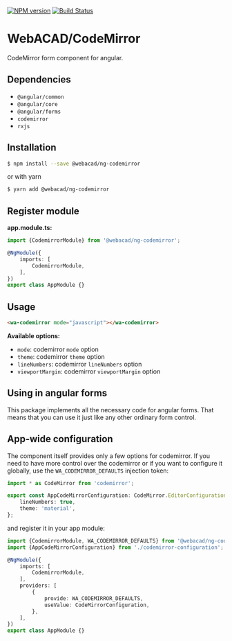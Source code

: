 [![NPM version](https://img.shields.io/npm/v/@webacad/ng-codemirror.svg?style=flat-square)](https://www.npmjs.com/package/@webacad/ng-codemirror)
[![Build Status](https://img.shields.io/travis/Web-ACAD/ng-codemirror.svg?style=flat-square)](https://travis-ci.org/Web-ACAD/ng-codemirror)

# WebACAD/CodeMirror

CodeMirror form component for angular.

## Dependencies

* `@angular/common`
* `@angular/core`
* `@angular/forms`
* `codemirror`
* `rxjs`

## Installation

```bash
$ npm install --save @webacad/ng-codemirror
```

or with yarn

```bash
$ yarn add @webacad/ng-codemirror
```

## Register module

**app.module.ts:**

```typescript
import {CodemirrorModule} from '@webacad/ng-codemirror';

@NgModule({
	imports: [
		CodemirrorModule,
	],
})
export class AppModule {}
```

## Usage

```html
<wa-codemirror mode="javascript"></wa-codemirror>
```

**Available options:**

* `mode`: codemirror `mode` option
* `theme`: codemirror `theme` option
* `lineNumbers`: codemirror `lineNumbers` option
* `viewportMargin`: codemirror `viewportMargin` option

## Using in angular forms

This package implements all the necessary code for angular forms. That means that you can use it just like any other 
ordinary form control.

## App-wide configuration

The component itself provides only a few options for codemirror. If you need to have more control over the codemirror 
or if you want to configure it globally, use the `WA_CODEMIRROR_DEFAULTS` injection token:

```typescript
import * as CodeMirror from 'codemirror';

export const AppCodeMirrorConfiguration: CodeMirror.EditorConfiguration = {
	lineNumbers: true,
	theme: 'material',
};
```

and register it in your app module:

```typescript
import {CodemirrorModule, WA_CODEMIRROR_DEFAULTS} from '@webacad/ng-codemirror';
import {AppCodeMirrorConfiguration} from './codemirror-configuration';

@NgModule({
	imports: [
		CodemirrorModule,
	],
	providers: [
		{
			provide: WA_CODEMIRROR_DEFAULTS,
			useValue: CodeMirrorConfiguration,
		},
	],
})
export class AppModule {}
```
